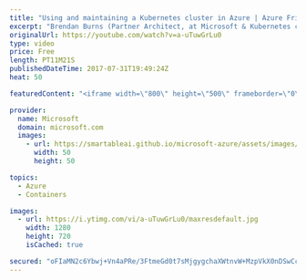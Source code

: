 ```yaml
---
title: "Using and maintaining a Kubernetes cluster in Azure | Azure Friday"
excerpt: "Brendan Burns (Partner Architect, at Microsoft & Kubernetes co-founder) returns to Azure Friday to chat with Scott Hanselman about using and maintaining a Kubernetes cluster in Azure Container Service (currently in Preview) using the Kubernetes command line tool (kubectl). Learn how to harness the public"
originalUrl: https://youtube.com/watch?v=a-uTuwGrLu0
type: video
price: Free
length: PT11M21S
publishedDateTime: 2017-07-31T19:49:24Z
heat: 50

featuredContent: "<iframe width=\"800\" height=\"500\" frameborder=\"0\" src=\"https://www.youtube.com/embed/a-uTuwGrLu0\" allow=\"accelerometer; autoplay; encrypted-media; gyroscope; picture-in-picture\" allowfullscreen></iframe>"

provider:
  name: Microsoft
  domain: microsoft.com
  images:
    - url: https://smartableai.github.io/microsoft-azure/assets/images/organizations/microsoft.com-50x50.jpg
      width: 50
      height: 50

topics:
  - Azure
  - Containers

images:
  - url: https://i.ytimg.com/vi/a-uTuwGrLu0/maxresdefault.jpg
    width: 1280
    height: 720
    isCached: true

secured: "oFIaMN2c6Ybwj+Vn4aPRe/3FtmeGd0t7sMjgygchaXWtnvW+MzpVkX0nDSwCc9KsVC0A348LgcPlEiqScPIcmh9k4x86mulwJsgoKYt2MKumPgu32rukJi4t92gOyTcJ7kOe9Az582k74sH9qrkHcW2Mcw3xG0PsJcAbD6a+IoiarzGiTq20aACfbTWubhs481YPgL+379ZfNDaZNKDYqgU1k6/Swo7+vSPzoIjrDcQBrDULHOQSbVPgO9mTIErRUkX9f+yQ83dDQR81jPYzgiOElMn2YIMRV0kb2VL8qngx3PUuBJVg+gWQzgVh1DNIGFDyKYY+cmpS+hsQq/5vS/VUaGbrxRcLCeLasVBFUp5sJHbV0/DKINqyv38gvL251JA9bNxdxXUaiQDMgR1vQvj3TMn1cfdeV1bHyX5M10Y=;bLywNTwmopph37x533hy2g=="
---
```


